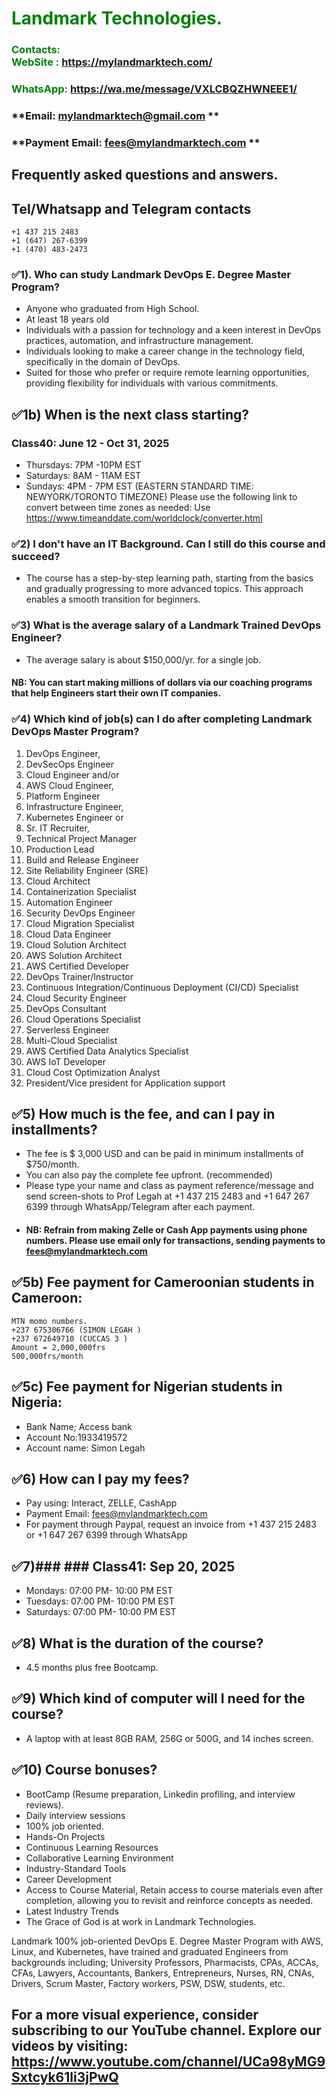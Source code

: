 #  **<span style="color:green">Landmark Technologies.</span>**
### **<span style="color:green">Contacts:  <br> WebSite : <https://mylandmarktech.com/></span>**
### **<span style="color:green">WhatsApp: <https://wa.me/message/VXLCBQZHWNEEE1/></span>**
### **Email: mylandmarktech@gmail.com **
### **Payment Email: fees@mylandmarktech.com **
## Frequently asked questions and answers.
## Tel/Whatsapp and Telegram contacts
    +1 437 215 2483
    +1 (647) 267-6399
    +1 (470) 483-2473


### ✅1). Who can study Landmark DevOps E. Degree Master Program?
+ Anyone who graduated from High School.
+ At least 18 years old
+ Individuals with a passion for technology and a keen interest in DevOps practices, automation, and infrastructure management.
+ Individuals looking to make a career change in the technology field, specifically in the domain of DevOps.
+ Suited for those who prefer or require remote learning opportunities, providing flexibility for individuals with various commitments.
  

## ✅1b)	When is the next class starting?  
###  Class40: June 12 - Oct 31, 2025
+ Thursdays: 7PM -10PM EST
+ Saturdays: 8AM - 11AM EST
+ Sundays:   4PM - 7PM EST
(EASTERN STANDARD TIME: NEWYORK/TORONTO TIMEZONE)
Please use the following link to convert between time zones as needed:  Use https://www.timeanddate.com/worldclock/converter.html 
    
### ✅2)	I don't have an IT Background. Can I still do this course and succeed? 
+ The course has a step-by-step learning path, starting from the basics and gradually progressing to more advanced topics. This approach enables a smooth transition for beginners.

### ✅3)	What is the average salary of a Landmark Trained DevOps Engineer? 
+ The average salary is about $150,000/yr. for a single job.

#### NB: You can start making millions of dollars via our coaching programs that help Engineers start their own IT companies.

### ✅4)	Which kind of job(s) can I do after completing Landmark DevOps Master Program?

 1. DevOps Engineer,
 2. DevSecOps Engineer
 3. Cloud Engineer and/or 
 4. AWS Cloud Engineer,
 4. Platform Engineer 
 5. Infrastructure Engineer,
 6. Kubernetes Engineer or 
 7. Sr. IT Recruiter,
 8. Technical Project Manager
 9.  Production Lead
 10. Build and Release Engineer
 11. Site Reliability Engineer (SRE)
 12. Cloud Architect
 13. Containerization Specialist
 14. Automation Engineer
 15. Security DevOps Engineer
 16. Cloud Migration Specialist
 17. Cloud Data Engineer
 18. Cloud Solution Architect
 19. AWS Solution Architect
 20. AWS Certified Developer
 21. DevOps Trainer/Instructor
 22. Continuous Integration/Continuous Deployment (CI/CD) Specialist
 23. Cloud Security Engineer
 24. DevOps Consultant
 25. Cloud Operations Specialist
 26. Serverless Engineer
 27. Multi-Cloud Specialist
 28. AWS Certified Data Analytics Specialist
 29. AWS IoT Developer
 30. Cloud Cost Optimization Analyst
 31. President/Vice president for Application support
 
 ## ✅5)	How much is the fee, and can I pay in installments?
+ The fee is $ 3,000 USD and can be paid in minimum installments of $750/month.
+ You can also pay the complete fee upfront. (recommended)
+ Please type your name and class as payment reference/message and send screen-shots to Prof Legah at +1 437 215 2483 and +1 647 267 6399  through WhatsApp/Telegram after each payment.
+ #### NB: Refrain from making Zelle or Cash App payments using phone numbers. Please use email only for transactions, sending payments to fees@mylandmarktech.com

## ✅5b) Fee payment for Cameroonian students in Cameroon:
    MTN momo numbers. 
    +237 675306766 (SIMON LEGAH )
    +237 672649710 (CUCCAS 3 )
    Amount = 2,000,000frs
    500,000frs/month
    
## ✅5c) Fee payment for Nigerian students in Nigeria:
  + Bank Name; Access bank 
  + Account No:1933419572
  + Account name: Simon Legah
   
## ✅6)	How can I pay my fees?
+ Pay using: Interact, ZELLE, CashApp 
+ Payment Email: fees@mylandmarktech.com   
+ For payment through Paypal, request an invoice from +1 437 215 2483 or +1 647 267 6399  through WhatsApp
  
## ✅7)### ###  Class41: Sep 20, 2025 
+ Mondays: 07:00 PM- 10:00 PM EST
+ Tuesdays: 07:00 PM- 10:00 PM EST
+ Saturdays: 07:00 PM- 10:00 PM EST
  
## ✅8)	What is the duration of the course?  
+ 4.5 months plus free Bootcamp.

## ✅9)	Which kind of computer will I need for the course?
+ A laptop with at least 8GB RAM, 256G or 500G, and 14 inches screen.

## ✅10) Course bonuses?
+ BootCamp (Resume preparation, Linkedin profiling, and interview reviews).
+ Daily interview sessions
+ 100% job oriented.
+ Hands-On Projects
+ Continuous Learning Resources
+ Collaborative Learning Environment
+ Industry-Standard Tools
+ Career Development
+ Access to Course Material, Retain access to course materials even after completion, allowing you to revisit and reinforce concepts as needed.
+ Latest Industry Trends
+ The Grace of God is at work in Landmark Technologies.
  
Landmark 100% job-oriented DevOps E. Degree Master Program with AWS, Linux, and Kubernetes, have trained and graduated Engineers from backgrounds including; University Professors,  Pharmacists, CPAs, ACCAs, CFAs, Lawyers, Accountants, Bankers, Entrepreneurs, Nurses, RN, CNAs, Drivers, Scrum Master, Factory workers, PSW, DSW, students, etc.

## For a more visual experience, consider subscribing to our YouTube channel. Explore our videos by visiting: https://www.youtube.com/channel/UCa98yMG9Sxtcyk61li3jPwQ
